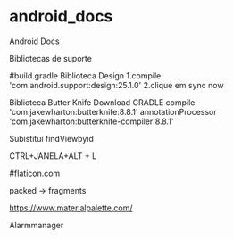 # android_docs
Android Docs

Bibliotecas de suporte

#build.gradle 
Biblioteca Design
1.compile 'com.android.support:design:25.1.0'
2.clique em sync now

Biblioteca
Butter Knife
Download
GRADLE
compile 'com.jakewharton:butterknife:8.8.1'
annotationProcessor 'com.jakewharton:butterknife-compiler:8.8.1'

Subistitui findViewbyid


CTRL+JANELA+ALT + L

#flaticon.com

packed 
  -> fragments

https://www.materialpalette.com/

Alarmmanager
